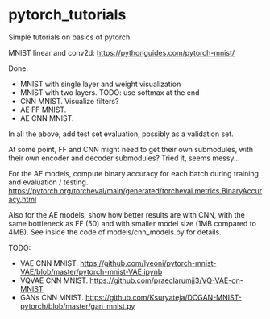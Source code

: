 # pytorch_tutorials
Simple tutorials on basics of pytorch.

MNIST linear and conv2d:
https://pythonguides.com/pytorch-mnist/

Done:
- MNIST with single layer and weight visualization
- MNIST with two layers. TODO: use softmax at the end
- CNN MNIST. Visualize filters?
- AE FF MNIST.
- AE CNN MNIST.

In all the above, add test set evaluation, possibly as a validation set.

At some point, FF and CNN might need to get their own submodules,
with their own encoder and decoder submodules? Tried it, seems messy...

For the AE models, compute binary accuracy for each batch during training
and evaluation / testing.
https://pytorch.org/torcheval/main/generated/torcheval.metrics.BinaryAccuracy.html

Also for the AE models, show how better results are with CNN, with the same
bottleneck as FF (50) and with smaller model size (1MB compared to 4MB).
See inside the code of models/cnn_models.py for details.

TODO:
- VAE CNN MNIST. https://github.com/lyeoni/pytorch-mnist-VAE/blob/master/pytorch-mnist-VAE.ipynb
- VQVAE CNN MNIST. https://github.com/praeclarumjj3/VQ-VAE-on-MNIST
- GANs CNN MNIST. https://github.com/Ksuryateja/DCGAN-MNIST-pytorch/blob/master/gan_mnist.py
